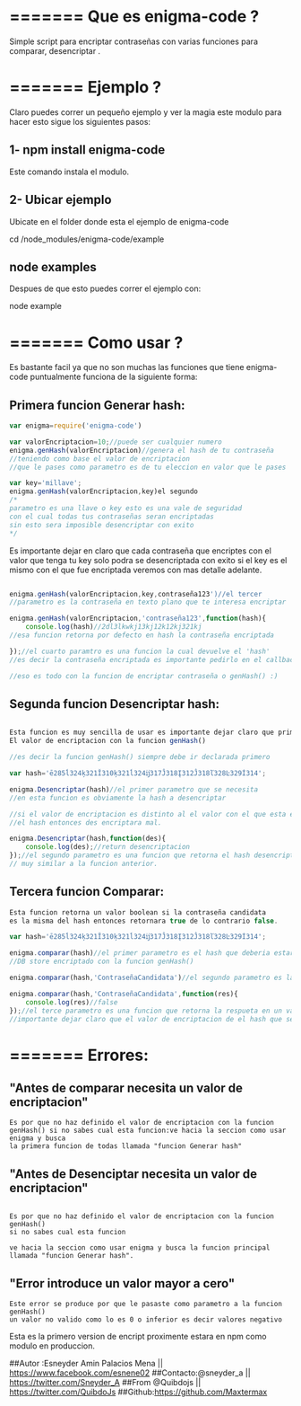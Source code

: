 =======
Que es enigma-code ?
==============

Simple script para encriptar contraseñas con varias funciones para comparar, desencriptar .

=======
Ejemplo ?
==============
 Claro puedes correr un pequeño ejemplo y ver la magia este modulo para hacer esto sigue los siguientes pasos:

## 1- npm install enigma-code
Este comando instala el modulo.
## 2- Ubicar ejemplo
Ubicate en el folder donde esta el ejemplo de enigma-code

cd /node_modules/enigma-code/example

## node examples 
Despues de que esto puedes correr el ejemplo  con:

node example

=======
Como usar ?
==============
Es bastante facil ya que no son muchas las funciones que tiene enigma-code puntualmente funciona de la siguiente forma:

## Primera funcion Generar hash:


```javascript
var enigma=require('enigma-code')

var valorEncriptacion=10;//puede ser cualquier numero
enigma.genHash(valorEncriptacion)//genera el hash de tu contraseña
//teniendo como base el valor de encriptacion 
//que le pases como parametro es de tu eleccion en valor que le pases

var key='millave';
enigma.genHash(valorEncriptacion,key)el segundo
/*
parametro es una llave o key esto es una vale de seguridad 
con el cual todas tus contraseñas seran encriptadas
sin esto sera imposible desencriptar con exito 
*/
```

Es importante dejar en claro que cada contraseña que encriptes
con el valor que tenga tu key solo podra se desencriptada con 
exito si el key es el mismo con el que fue encriptada veremos con mas detalle
adelante.

```javascript

enigma.genHash(valorEncriptacion,key,contraseña123')//el tercer
//parametro es la contraseña en texto plano que te interesa encriptar

enigma.genHash(valorEncriptacion,'contraseña123',function(hash){
	console.log(hash)//2dl3lkwkj13kj12k12kj321kj
//esa funcion retorna por defecto en hash la contraseña encriptada

});//el cuarto paramtro es una funcion la cual devuelve el 'hash' 
//es decir la contraseña encriptada es importante pedirlo en el callback de la funcion

//eso es todo con la funcion de encriptar contraseña o genHash() :)
```


## Segunda funcion Desencriptar hash:
```javascript

Esta funcion es muy sencilla de usar es importante dejar claro que primero se debe establecer.
El valor de encriptacion con la funcion genHash() 

//es decir la funcion genHash() siempre debe ir declarada primero

var hash='ē285ĺ324ķ321Ĭ310ķ321ĺ324ĳ317Ĵ318Į312Ĵ318ľ328Ŀ329İ314';

enigma.Desencriptar(hash)//el primer parametro que se necesita
//en esta funcion es obviamente la hash a desencriptar

//si el valor de encriptacion es distinto al el valor con el que esta encriptado 
//el hash entonces des encriptara mal.

enigma.Desencriptar(hash,function(des){
	console.log(des);//return desencriptacion
});//el segundo parametro es una funcion que retorna el hash desencriptado
// muy similar a la funcion anterior.
```


## Tercera funcion Comparar:
```javascript
Esta funcion retorna un valor boolean si la contraseña candidata 
es la misma del hash entonces retornara true de lo contrario false.

var hash='ē285ĺ324ķ321Ĭ310ķ321ĺ324ĳ317Ĵ318Į312Ĵ318ľ328Ŀ329İ314';

enigma.comparar(hash)//el primer parametro es el hash que deberia estar en tu
//DB store encriptado con la funcion genHash()

enigma.comparar(hash,'ContraseñaCandidata')//el segundo parametro es la contraseña candidata con la que se intenta validar

enigma.comparar(hash,'ContraseñaCandidata',function(res){
	console.log(res)//false
});//el terce parametro es una funcion que retorna la respueta en un valor boolean es decir si la contraseña candita es igual al hash retorna true de lo contrario no
//importante dejar claro que el valor de encriptacion de el hash que se quiere compara debe ser igual al que se definio en la funcion genHash() 
```

=======
Errores:
==============

## "Antes de comparar necesita un valor de encriptacion"

```
Es por que no haz definido el valor de encriptacion con la funcion 
genHash() si no sabes cual esta funcion:ve hacia la seccion como usar enigma y busca 
la primera funcion de todas llamada "funcion Generar hash"
```
## "Antes de Desenciptar necesita un valor de encriptacion"
```

Es por que no haz definido el valor de encriptacion con la funcion genHash() 
si no sabes cual esta funcion

ve hacia la seccion como usar enigma y busca la funcion principal
llamada "funcion Generar hash".
```

## "Error introduce un valor mayor a cero"

```
Este error se produce por que le pasaste como parametro a la funcion genHash()
un valor no valido como lo es 0 o inferior es decir valores negativo
```

Esta es la primero version de encript proximente estara en npm como modulo en produccion.

##Autor :Esneyder Amin Palacios Mena   || https://www.facebook.com/esnene02
##Contacto:@sneyder_a 								 || https://twitter.com/Sneyder_A 
##From @Quibdojs  		 								 || https://twitter.com/QuibdoJs
##Github:https://github.com/Maxtermax
